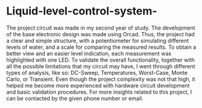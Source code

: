 # Liquid-level-control-system-

The project circuit was made in my second year of study. The development of the base electronic design
was made using Orcad. Thus, the project had a clear and simple structure, with a potentiometer for
simulating different levels of water, and a scale for comparing the measured results. To obtain a better
view and an easier level indication, each measurement was highlighted with one LED.
To validate the overall functionality, together with all the possible limitations that my circuit may have, I
went through different types of analysis, like so: DC-Sweep, Temperatures, Worst-Case, Monte Carlo, or
Transient.
Even though the project complexity was not that high, it helped me become more experienced with
hardware circuit development and basic validation procedures.
For more insights related to this project, I can be contacted by the given phone number or email.
